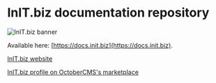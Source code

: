 # InIT.biz documentation repository
![InIT.biz banner](https://raw.githubusercontent.com/initbizlab/initbizlab.github.io/master/assets/images/initbiz-facebook-banner.png)

Available here: [https://docs.init.biz](https://docs.init.biz).

[InIT.biz website](https://www.init.biz)

[InIT.biz profile on OctoberCMS's marketplace](https://octobercms.com/author/Initbiz)